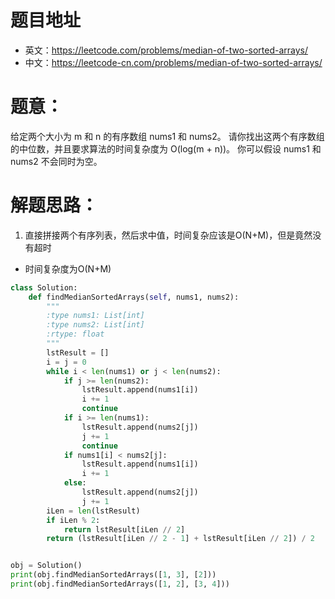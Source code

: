 # 题目地址
- 英文：https://leetcode.com/problems/median-of-two-sorted-arrays/
- 中文：https://leetcode-cn.com/problems/median-of-two-sorted-arrays/

# 题意：
给定两个大小为 m 和 n 的有序数组 nums1 和 nums2。
请你找出这两个有序数组的中位数，并且要求算法的时间复杂度为 O(log(m + n))。
你可以假设 nums1 和 nums2 不会同时为空。

# 解题思路：
1. 直接拼接两个有序列表，然后求中值，时间复杂应该是O(N+M)，但是竟然没有超时
- 时间复杂度为O(N+M)
<!--python0-->
```python
class Solution:
    def findMedianSortedArrays(self, nums1, nums2):
        """
        :type nums1: List[int]
        :type nums2: List[int]
        :rtype: float
        """
        lstResult = []
        i = j = 0
        while i < len(nums1) or j < len(nums2):
            if j >= len(nums2):
                lstResult.append(nums1[i])
                i += 1
                continue
            if i >= len(nums1):
                lstResult.append(nums2[j])
                j += 1
                continue
            if nums1[i] < nums2[j]:
                lstResult.append(nums1[i])
                i += 1
            else:
                lstResult.append(nums2[j])
                j += 1
        iLen = len(lstResult)
        if iLen % 2:
            return lstResult[iLen // 2]
        return (lstResult[iLen // 2 - 1] + lstResult[iLen // 2]) / 2


obj = Solution()
print(obj.findMedianSortedArrays([1, 3], [2]))
print(obj.findMedianSortedArrays([1, 2], [3, 4]))

```
